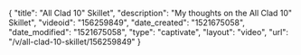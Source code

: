 {
    "title": "All Clad 10\" Skillet",
    "description": "My thoughts on the All Clad 10\" Skillet",
    "videoid": "156259849",
    "date_created": "1521675058",
    "date_modified": "1521675058",
    "type": "captivate",
    "layout": "video",
    "url": "\/v\/all-clad-10-skillet\/156259849"
}